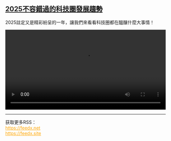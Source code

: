 <!--1736956024000-->
[2025不容錯過的科技圈發展趨勢](https://www.dw.com/zh/2025%E4%B8%8D%E5%AE%B9%E9%8C%AF%E9%81%8E%E7%9A%84%E7%A7%91%E6%8A%80%E5%9C%88%E7%99%BC%E5%B1%95%E8%B6%A8%E5%8B%A2/a-71213166)
------

<p>2025註定又是精彩紛呈的一年，讓我們來看看科技圈都在醞釀什麼大事情！</small></p><video src="https://tvdownloaddw-a.akamaihd.net/Events/mp4/vdt_zh/2025/dwvgchi250103_dwvgchi250103_tech2025-nocc_01icw_AVC_1280x720.mp4" controls style="width:100%"></video><br><hr><div>获取更多RSS：<br><a href="https://feedx.net" style="color:orange" target="_blank">https://feedx.net</a> <br><a href="https://feedx.site" style="color:orange" target="_blank">https://feedx.site</a><br></div>

